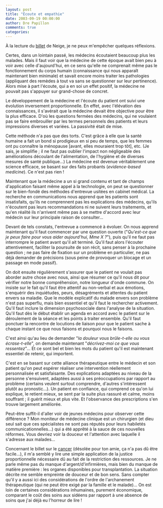 ```yaml
---
layout: post
title: "Écoute et empathie"
date: 2003-09-19 00:00:00
author: Dre Papillon
comments: true
categories: 
---
```



À la lecture du [billet](http://www3.sympatico.ca/rpoulin/blogmain/medecin.htm) de Neige, je ne peux m'empêcher quelques réflexions.

Certes, dans un lointain passé, les médecins écoutaient beaucoup plus les malades.  Mais il faut voir que la médecine de cette époque avait bien peu à voir avec celle d'aujourd'hui, en ce sens qu'elle ne comprenait même pas le fonctionnement du corps humain (connaissance qui nous apparaît maintenant bien minimale) et savait encore moins traiter les pathologies (appliquant des remèdes à tout va sans se questionner sur leur pertinence).  Alors mise à part l'écoute, qui a en soi un effet positif, la médecine ne pouvait pas s'appuyer sur grand-chose de concret.

Le développement de la médecine et l'écoute du patient ont suivi une évolution inversement proportionnelle.  En effet, avec l'élévation des connaissances, il s'avérait que la médecine devait être objective pour être la plus efficace.  D'où les questions fermées des médecins, qui ne voulaient pas se faire embrouiller par les termes personnels des patients et leurs impressions diverses et variées.  La passivité était de mise.

Cette méthode n'a pas que des torts.  C'est grâce à elle que la santé humaine a fait un bond si prodigieux en si peu de temps, que les femmes ont pu connaître la ménopause [avant, elles mouraient trop tôt], etc.  (Je sais, je simplifie ; il ne faut pas oublier l'impact non négligeable des améliorations découlant de l'alimentation, de l'hygiène et de diverses mesures de santé publique...)  La médecine est devenue véritablement une science efficace, se basant sur des faits probants (*evidence-based medicine*).  Ce n'est pas rien !

Maintenant que la médecine a un si grand contenu et tant de champs d'application faisant même appel à la technologie, on peut se questionner sur le bien-fondé des méthodes d'entrevue usitées en cabinet médical.  La recherche en communications nous apprend que les patients sont insatisfaits, qu'ils ne comprennent pas les explications des médecins, qu'ils n'écoutent pas leurs recommandations ni ne suivent leurs traitements, et qu'en réalité ils n'arrivent même pas à se mettre d'accord avec leur médecin sur leur principale raison de consulter...

Devant de tels constats, l'entrevue a commencé à évoluer.  On nous apprend maintenant qu'il faut commencer par une question ouverte ("*Qu'est-ce que je peux faire pour vous aider aujourd'hui, Mme X ?*"), puis qu'il ne faut pas interrompre le patient avant qu'il ait terminé.  Qu'il faut alors l'écouter attentivement, faciliter la poursuite de son récit, sans penser à la prochaine question ; ne pas faire de fixation sur un problème en particulier, ne pas déjà demander de précisions (sous peine de provoquer un blocage et un passage en mode passif).

On doit ensuite régulièrement s'assurer que le patient ne voulait pas aborder autre chose avec nous, ainsi que résumer ce qu'il nous dit pour vérifier notre bonne compréhension, notre longueur d'onde commune.  On insiste sur le fait qu'il faut être attentif au non-verbal et aux émotions, s'enquérir des inquiétudes, peurs, désagréments et attentes du patient envers sa maladie.  Que le modèle explicatif du malade envers son problème n'est pas superflu, mais bien essentiel et qu'il faut le rechercher activement.  Qu'il faut inclure la dimension psychosociale dans l'analyse de la situation.  Qu'il faut dès le début établir un agenda en accord avec le patient sur le déroulement de la séance et les points à traiter ensemble.  Qu'il faut ponctuer la rencontre de locutions de liaison pour que le patient sache à chaque instant ce que nous faisons et pourquoi nous le faisons.

C'est ainsi qu'au lieu de demander "*la douleur vous brûle-t-elle ou vous écrase-t-elle*", on demande maintenant "*décrivez-moi ce que vous ressentez*"...  Et ce sont bel et bien les mots du patient qu'il est maintenant essentiel de retenir, qui importent.

C'est en se basant sur cette alliance thérapeutique entre le médecin et son patient qu'on peut espérer réaliser une intervention réellement personnalisée et satisfaisante.  Des explications adaptées au niveau de la personne s'ensuivent, adaptées aussi à ses préoccupations par rapport au problème (certains veulent surtout comprendre, d'autres s'intéressent plutôt au pronostic...).  Un patient en confiance, qui comprend ce qu'on lui explique, le retient mieux, se sent par la suite plus rassuré et calme, moins souffrant ; il guérit mieux et plus vite.  Et l'observance des prescriptions s'en trouve largement améliorée.

Peut-être suffit-il d'aller voir de jeunes médecins pour observer cette différence ?  Mon moniteur de médecine clinique est un chirurgien (et dieu seul sait que ces spécialistes ne sont pas réputés pour leurs habiletés communicationnelles...) qui a été apprêté à la sauce de ces nouvelles réformes.  Vous devriez voir la douceur et l'attention avec laquelle il s'adresse aux malades...

Concernant le billet sur le [cancer](http://www3.sympatico.ca/rpoulin/blogmain/cancer.htm) (désolée pour ton amie, ça n'a pas dû être facile...), il m'a semblé y lire une simple application de la justice proportionnelle nécessaire dû au fait de la restriction des ressources.  Je ne parle même pas du manque d'argent/d'infirmières, mais bien du manque de matière première : les organes disponibles pour transplantation.  La situation décrite me semble empreinte de douceur et de bon sens.  Sans compter qu'il y a aussi ici des considérations de l'ordre de l'archanement thérapeutique (qui ne peut être exigé par la famille et le malade)...  On est loin de certaines considérations inhumaines, purement économique, comparant le coût des soins aux sidéens par rapport à une absence de soins que j'ai déjà eu l'horreur de lire !
